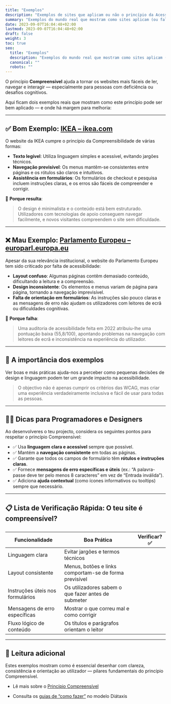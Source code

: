 ```yaml
---
title: "Exemplos"
description: "Exemplos de sites que aplicam ou não o princípio da Acessibilidade Compreensível."
summary: "Exemplos do mundo real que mostram como sites aplicam (ou falham em aplicar) o princípio da Compreensibilidade."
date: 2023-09-07T16:04:48+02:00
lastmod: 2023-09-07T16:04:48+02:00
draft: false
weight: 3
toc: true
seo:
  title: "Exemplos"
  description: "Exemplos do mundo real que mostram como sites aplicam (ou falham em aplicar) o princípio da Compreensibilidade."
  canonical: ""
  robots: ""
---
```


O princípio **Compreensível** ajuda a tornar os websites mais fáceis de ler, navegar e interagir — especialmente para pessoas com deficiência ou desafios cognitivos.

Aqui ficam dois exemplos reais que mostram como este princípio pode ser bem aplicado — e onde há margem para melhoria:

---

## ✅ Bom Exemplo: [IKEA – ikea.com](https://www.ikea.com/)

O website da IKEA cumpre o princípio da Compreensibilidade de várias formas:

- **Texto legível**: Utiliza linguagem simples e acessível, evitando jargões técnicos.
- **Navegação previsível**: Os menus mantêm-se consistentes entre páginas e os rótulos são claros e intuitivos.
- **Assistência em formulários**: Os formulários de checkout e pesquisa incluem instruções claras, e os erros são fáceis de compreender e corrigir.

📌 **Porque resulta**:
> O design é minimalista e o conteúdo está bem estruturado. Utilizadores com tecnologias de apoio conseguem navegar facilmente, e novos visitantes compreendem o site sem dificuldade.

---

## ❌ Mau Exemplo: [Parlamento Europeu – europarl.europa.eu](https://www.europarl.europa.eu/portal/en)

Apesar da sua relevância institucional, o website do Parlamento Europeu tem sido criticado por falta de acessibilidade:

- **Layout confuso**: Algumas páginas contêm demasiado conteúdo, dificultando a leitura e a compreensão.
- **Design inconsistente**: Os elementos e menus variam de página para página, tornando a navegação imprevisível.
- **Falta de orientação em formulários**: As instruções são pouco claras e as mensagens de erro não ajudam os utilizadores com leitores de ecrã ou dificuldades cognitivas.

📌 **Porque falha**:
> Uma auditoria de acessibilidade feita em 2022 atribuiu-lhe uma pontuação baixa (55,8/100), apontando problemas na navegação com leitores de ecrã e inconsistência na experiência do utilizador.

---

## 🧠 A importância dos exemplos

Ver boas e más práticas ajuda-nos a perceber como pequenas decisões de design e linguagem podem ter um grande impacto na acessibilidade.

> O objectivo não é apenas cumprir os critérios das WCAG, mas criar uma experiência verdadeiramente inclusiva e fácil de usar para todas as pessoas.

---

## 👨‍💻 Dicas para Programadores e Designers

Ao desenvolveres o teu projecto, considera os seguintes pontos para respeitar o princípio Compreensível:

- ✅ Usa **linguagem clara e acessível** sempre que possível.
- ✅ Mantém a **navegação consistente** em todas as páginas.
- ✅ Garante que todos os campos de formulário têm **rótulos e instruções claras**.
- ✅ Fornece **mensagens de erro específicas e úteis** (ex.: “A palavra-passe deve ter pelo menos 8 caracteres” em vez de “Entrada inválida”).
- ✅ Adiciona **ajuda contextual** (como ícones informativos ou tooltips) sempre que necessário.

---

## 📋 Lista de Verificação Rápida: O teu site é compreensível?

<table>
  <caption> </caption>
  <thead>
    <tr>
      <th>Funcionalidade</th>
      <th>Boa Prática</th>
      <th>Verificar? ✅</th>
    </tr>
  </thead>
  <tbody>
    <tr>
      <td>Linguagem clara</td>
      <td>Evitar jargões e termos técnicos</td>
      <td></td>
    </tr>
    <tr>
      <td>Layout consistente</td>
      <td>Menus, botões e links comportam-se de forma previsível</td>
      <td></td>
    </tr>
    <tr>
      <td>Instruções úteis nos formulários</td>
      <td>Os utilizadores sabem o que fazer antes de submeter</td>
      <td></td>
    </tr>
    <tr>
      <td>Mensagens de erro específicas</td>
      <td>Mostrar o que correu mal e como corrigir</td>
      <td></td>
    </tr>
    <tr>
      <td>Fluxo lógico de conteúdo</td>
      <td>Os títulos e parágrafos orientam o leitor</td>
      <td></td>
    </tr>
  </tbody>
</table>

---

## 📖 Leitura adicional

Estes exemplos mostram como é essencial desenhar com clareza, consistência e orientação ao utilizador — pilares fundamentais do princípio Compreensível.

- Lê mais sobre o [Princípio Compreensível](https://www.w3.org/WAI/WCAG22/quickref/?versions=2.2&showtechniques=312%2C315#principle3)

- Consulta os [guias de “como fazer”](https://diataxis.fr/how-to-guides/) no modelo Diátaxis
